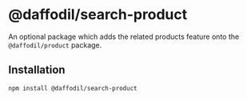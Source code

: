 # @daffodil/search-product

An optional package which adds the related products feature onto the `@daffodil/product` package.


## Installation

```
npm install @daffodil/search-product
```
